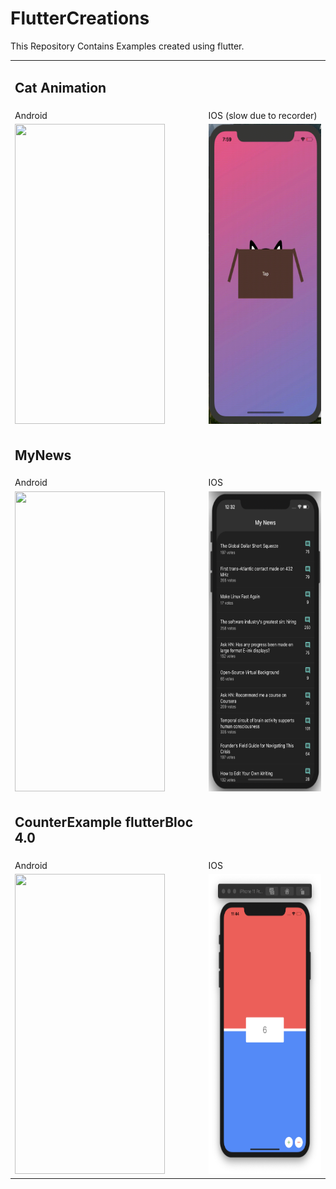 # FlutterCreations
This Repository Contains Examples created using flutter.

<table>
  <tr>
    <td><h2>Cat Animation</h2></td>
  </tr>
  <tr>
    <td>Android</td>
     <td>IOS (slow due to recorder)</td>
    </td>
  <tr>
  <td><img src="cat_animation-android.gif" width=240 height=480></td>
    <td><img src="IOS-cat_animation.gif" width=240 height=480></td>
  </tr>
  <tr>
    <td><h2>MyNews</h2></td>
  </tr>
  <tr>
    <td>Android</td>
     <td>IOS</td>
    </td>
  <tr>
  <td><img src="my-new-android.gif" width=240 height=480></td>
    <td><img src="my-news-ios.png" width=240 height=480></td>
  </tr>
  
   <td><h2>CounterExample flutterBloc 4.0</h2></td>
  </tr>
  <tr>
    <td>Android</td>
     <td>IOS</td>
    </td>
  <tr>
  <td><img src="my-new-android.gif" width=240 height=480></td>
    <td><img src="counter-ios.png" width=240 height=480></td>
  </tr>
 </table>
